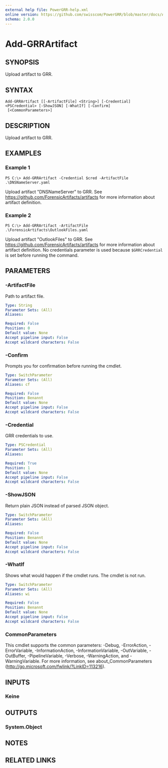 ```yaml
---
external help file: PowerGRR-help.xml
online version: https://github.com/swisscom/PowerGRR/blob/master/docs/Add-GRRArtifact.md
schema: 2.0.0
---
```


# Add-GRRArtifact

## SYNOPSIS
Upload artifact to GRR.

## SYNTAX

```
Add-GRRArtifact [[-ArtifactFile] <String>] [-Credential] <PSCredential> [-ShowJSON] [-WhatIf] [-Confirm]
 [<CommonParameters>]
```

## DESCRIPTION
Upload artifact to GRR.

## EXAMPLES

### Example 1
```
PS C:\> Add-GRRArtifact -Credential $cred -ArtifactFile .\DNSNameServer.yaml
```

Upload artifact "DNSNameServer" to GRR. See https://github.com/ForensicArtifacts/artifacts for more
information about artifact definition.

### Example 2
```
PS C:\> Add-GRRArtifact -ArtifactFile .\ForensicArtifacts\OutlookFiles.yaml
```

Upload artifact "OutlookFiles" to GRR. See https://github.com/ForensicArtifacts/artifacts for more
information about artifact definition. No credentials parameter is used
because `$GRRCredential` is set before running the command.


## PARAMETERS

### -ArtifactFile
Path to artifact file.

```yaml
Type: String
Parameter Sets: (All)
Aliases: 

Required: False
Position: 0
Default value: None
Accept pipeline input: False
Accept wildcard characters: False
```

### -Confirm
Prompts you for confirmation before running the cmdlet.

```yaml
Type: SwitchParameter
Parameter Sets: (All)
Aliases: cf

Required: False
Position: Benannt
Default value: None
Accept pipeline input: False
Accept wildcard characters: False
```

### -Credential
GRR credentials to use.

```yaml
Type: PSCredential
Parameter Sets: (All)
Aliases: 

Required: True
Position: 1
Default value: None
Accept pipeline input: False
Accept wildcard characters: False
```

### -ShowJSON
Return plain JSON instead of parsed JSON object.

```yaml
Type: SwitchParameter
Parameter Sets: (All)
Aliases: 

Required: False
Position: Benannt
Default value: None
Accept pipeline input: False
Accept wildcard characters: False
```

### -WhatIf
Shows what would happen if the cmdlet runs.
The cmdlet is not run.

```yaml
Type: SwitchParameter
Parameter Sets: (All)
Aliases: wi

Required: False
Position: Benannt
Default value: None
Accept pipeline input: False
Accept wildcard characters: False
```

### CommonParameters
This cmdlet supports the common parameters: -Debug, -ErrorAction, -ErrorVariable, -InformationAction, -InformationVariable, -OutVariable, -OutBuffer, -PipelineVariable, -Verbose, -WarningAction, and -WarningVariable. For more information, see about_CommonParameters (http://go.microsoft.com/fwlink/?LinkID=113216).

## INPUTS

### Keine

## OUTPUTS

### System.Object

## NOTES

## RELATED LINKS

